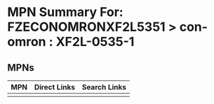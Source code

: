 



# MPN Summary For: FZECONOMRONXF2L5351 > con-omron : XF2L-0535-1

## MPNs
  

|MPN|Direct Links|Search Links|
| :--- | :--- | :--- |
||||
